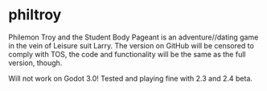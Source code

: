 # philtroy
Philemon Troy and the Student Body Pageant
is an adventure//dating game in the vein of Leisure suit Larry. The version on GitHub will be censored to comply with TOS, the code and functionality will be the same as the full version, though. 

Will not work on Godot 3.0! Tested and playing fine with 2.3 and 2.4 beta.
